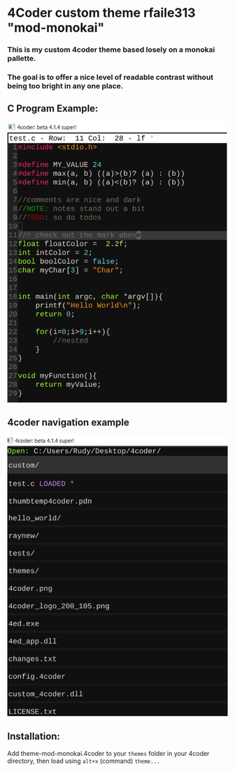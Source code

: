 # 4Coder custom theme rfaile313 "mod-monokai"
### This is my custom 4coder theme based losely on a monokai pallette.

### The goal is to offer a nice level of readable contrast without being too bright in any one place.

## C Program Example:

![C program Example](images/screen1.png)

## 4coder navigation example

![4coder navigation example](images/screen2.png)

## Installation:

Add theme-mod-monokai.4coder to your `themes` folder in your 4coder directory, then load using `alt+x` (command) `theme...`
